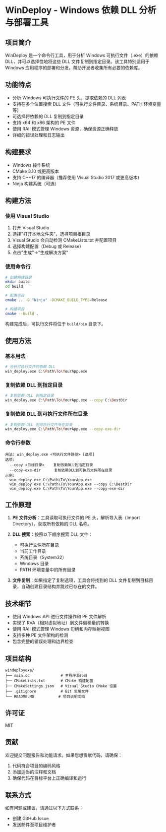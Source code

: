 # WinDeploy - Windows 依赖 DLL 分析与部署工具

## 项目简介

WinDeploy 是一个命令行工具，用于分析 Windows 可执行文件（.exe）的依赖 DLL，并可以选择性地将这些 DLL 文件复制到指定目录。该工具特别适用于 Windows 应用程序的部署和分发，帮助开发者收集所有必要的依赖库。

## 功能特点

- 分析 Windows 可执行文件的 PE 头，提取依赖的 DLL 列表
- 支持在多个位置搜索 DLL 文件（可执行文件目录、系统目录、PATH 环境变量等）
- 可选择将依赖的 DLL 复制到指定目录
- 支持 x64 和 x86 架构的 PE 文件
- 使用 RAII 模式管理 Windows 资源，确保资源正确释放
- 详细的错误处理和日志输出

## 构建要求

- Windows 操作系统
- CMake 3.10 或更高版本
- 支持 C++17 的编译器（推荐使用 Visual Studio 2017 或更高版本）
- Ninja 构建系统（可选）

## 构建方法

### 使用 Visual Studio

1. 打开 Visual Studio
2. 选择"打开本地文件夹"，选择项目根目录
3. Visual Studio 会自动检测 CMakeLists.txt 并配置项目
4. 选择构建配置（Debug 或 Release）
5. 点击"生成"->"生成解决方案"

### 使用命令行

```bash
# 创建构建目录
mkdir build
cd build

# 配置项目
cmake .. -G "Ninja" -DCMAKE_BUILD_TYPE=Release

# 构建项目
cmake --build .
```

构建完成后，可执行文件将位于 `build/bin` 目录下。

## 使用方法

### 基本用法

```bash
# 分析可执行文件的依赖 DLL
win_deploy.exe C:\Path\To\YourApp.exe
```

### 复制依赖 DLL 到指定目录

```bash
# 复制依赖 DLL 到指定目录
win_deploy.exe C:\Path\To\YourApp.exe --copy C:\DestDir
```

### 复制依赖 DLL 到可执行文件所在目录

```bash
# 复制依赖 DLL 到可执行文件所在目录
win_deploy.exe C:\Path\To\YourApp.exe --copy-exe-dir
```

### 命令行参数

```
用法: win_deploy.exe <可执行文件路径> [选项]
选项:
  --copy <目标目录>    复制依赖DLL到指定目录
  --copy-exe-dir      复制依赖DLL到可执行文件所在目录
示例:
  win_deploy.exe C:\Path\To\YourApp.exe
  win_deploy.exe C:\Path\To\YourApp.exe --copy C:\DestDir
  win_deploy.exe C:\Path\To\YourApp.exe --copy-exe-dir
```

## 工作原理

1. **PE 文件分析**：工具读取可执行文件的 PE 头，解析导入表（Import Directory），获取所有依赖的 DLL 名称。
2. **DLL 搜索**：按照以下顺序搜索 DLL 文件：

   - 可执行文件所在目录
   - 当前工作目录
   - 系统目录（System32）
   - Windows 目录
   - PATH 环境变量中的所有目录
3. **文件复制**：如果指定了复制选项，工具会将找到的 DLL 文件复制到目标目录，自动创建目录结构并跳过已存在的文件。

## 技术细节

- 使用 Windows API 进行文件操作和 PE 文件解析
- 实现了 RVA（相对虚拟地址）到文件偏移量的转换
- 使用 RAII 模式管理 Windows 句柄和内存映射视图
- 支持多种 PE 文件架构的检测
- 包含完整的错误处理和边界检查

## 项目结构

```
windeployexe/
├── main.cc              # 主程序源代码
├── CMakeLists.txt       # CMake 构建配置
├── CMakeSettings.json   # Visual Studio CMake 设置
├── .gitignore           # Git 忽略文件
└── README.MD           # 项目说明文档
```

## 许可证

MIT

## 贡献

欢迎提交问题报告和功能请求。如果您想贡献代码，请确保：

1. 代码符合项目的编码风格
2. 添加适当的注释和文档
3. 确保代码在目标平台上正确编译和运行

## 联系方式

如有问题或建议，请通过以下方式联系：

- 创建 GitHub Issue
- 发送邮件至项目维护者

